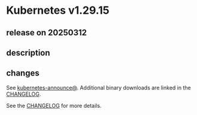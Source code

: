 # Kubernetes v1.29.15

## release on 20250312

## description

## changes

See <a href="https://groups.google.com/forum/#!forum/kubernetes-announce" rel="nofollow">kubernetes-announce@</a>. Additional binary downloads are linked in the <a href="https://github.com/kubernetes/kubernetes/blob/master/CHANGELOG/CHANGELOG-1.29.md">CHANGELOG</a>.

See the <a href="https://github.com/kubernetes/kubernetes/blob/master/CHANGELOG/CHANGELOG-1.29.md">CHANGELOG</a> for more details.

